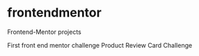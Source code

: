 # frontendmentor
Frontend-Mentor  projects

First front end mentor challenge 
Product Review Card Challenge
